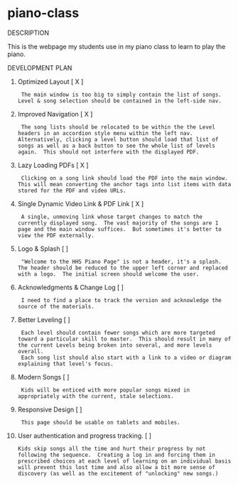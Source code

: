 # piano-class

DESCRIPTION

This is the webpage my students use in my piano class to learn to play the piano.

DEVELOPMENT PLAN

1. Optimized Layout [ X ]

        The main window is too big to simply contain the list of songs.  Level & song selection should be contained in the left-side nav.

2. Improved Navigation [ X ]

        The song lists should be relocated to be within the the Level headers in an accordion style menu within the left nav.  Alternatively, clicking a level button should load that list of songs as well as a back button to see the whole list of levels again.  This should not interfere with the displayed PDF.

3. Lazy Loading PDFs [ X ]

        Clicking on a song link should load the PDF into the main window.  This will mean converting the anchor tags into list items with data stored for the PDF and video URLs.

4. Single Dynamic Video Link & PDF Link [ X ]

        A single, unmoving link whose target changes to match the currently displayed song.  The vast majority of the songs are 1 page and the main window suffices.  But sometimes it's better to view the PDF externally.

5. Logo & Splash [   ]

        "Welcome to the HHS Piano Page" is not a header, it's a splash.  The header should be reduced to the upper left corner and replaced with a logo.  The initial screen should welcome the user.

6. Acknowledgments & Change Log [   ]

        I need to find a place to track the version and acknowledge the source of the materials.

7. Better Leveling [   ]

        Each level should contain fewer songs which are more targeted toward a particular skill to master.  This should result in many of the current Levels being broken into several, and more levels overall.
        Each song list should also start with a link to a video or diagram explaining that level's focus.

8. Modern Songs [   ]

        Kids will be enticed with more popular songs mixed in appropriately with the current, stale selections.

9. Responsive Design [   ]

        This page should be usable on tablets and mobiles.

10. User authentication and progress tracking. [   ]

        Kids skip songs all the time and hurt their progress by not following the sequence.  Creating a log in and forcing them in prescribed choices at each level of learning on an individual basis will prevent this lost time and also allow a bit more sense of discovery (as well as the excitement of "unlocking" new songs.)

